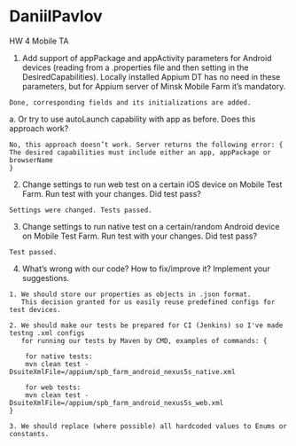 # DaniilPavlov
HW 4 Mobile TA

   1.	Add support of appPackage and appActivity parameters for Android devices
   (reading from a .properties file and then setting in the    DesiredCapabilities). Locally
   installed Appium DT has no need in these parameters, but for Appium server of Minsk Mobile Farm it’s mandatory.

    Done, corresponding fields and its initializations are added.

   a.	Or try to use autoLaunch capability with app as before. Does this approach work?

    No, this approach doesn’t work. Server returns the following error: {
    The desired capabilities must include either an app, appPackage or browserName
    }

   2.	Change settings to run web test on a certain iOS device on Mobile Test Farm. Run test with your changes. Did test pass?

    Settings were changed. Tests passed.

   3.	Change settings to run native test on a certain/random Android device on Mobile Test Farm. Run test with your changes. Did test pass?

    Test passed.

  4.	What’s wrong with our code? How to fix/improve it? Implement your suggestions.

    1. We should store our properties as objects in .json format.
       This decision granted for us easily reuse predefined configs for test devices.

    2. We should make our tests be prepared for CI (Jenkins) so I've made testng .xml configs
       for running our tests by Maven by CMD, examples of commands: {

        for native tests:
        mvn clean test -DsuiteXmlFile=/appium/spb_farm_android_nexus5s_native.xml

        for web tests:
        mvn clean test -DsuiteXmlFile=/appium/spb_farm_android_nexus5s_web.xml
    }

    3. We should replace (where possible) all hardcoded values to Enums or constants.

